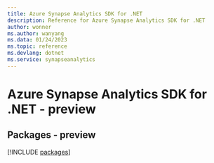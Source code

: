 ```yaml
---
title: Azure Synapse Analytics SDK for .NET
description: Reference for Azure Synapse Analytics SDK for .NET
author: wonner
ms.author: wanyang
ms.data: 01/24/2023
ms.topic: reference
ms.devlang: dotnet
ms.service: synapseanalytics
---
```

# Azure Synapse Analytics SDK for .NET - preview
## Packages - preview
[!INCLUDE [packages](synapse-analytics-index.md)]